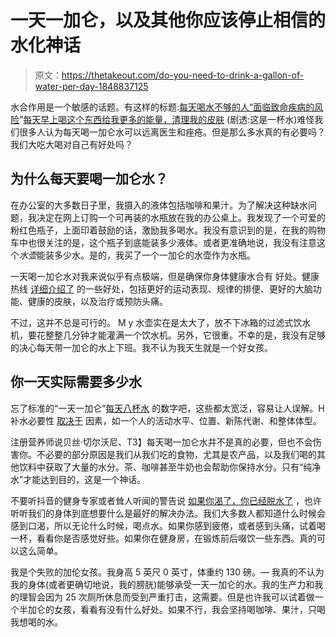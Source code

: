 # 一天一加仑，以及其他你应该停止相信的水化神话

> 原文：<https://thetakeout.com/do-you-need-to-drink-a-gallon-of-water-per-day-1848837125>

水合作用是一个敏感的话题。有这样的标题:[每天喝水不够的人“面临致命疾病的风险](https://nypost.com/2022/04/08/people-who-dont-drink-enough-water-each-day-at-risk-of-killer-disease/)”[每天早上喝这个东西给我更多的能量，清理我的皮肤](https://www.eatthis.com/morning-cup-of-water-for-energy/) (剧透:这是一杯水)难怪我们很多人认为每天喝一加仑水可以远离医生和痤疮。但是那么多水真的有必要吗？我们大吃大喝对自己有好处吗？



## 为什么每天要喝一加仑水？

在办公室的大多数日子里，我摄入的液体包括咖啡和果汁。为了解决这种缺水问题，我决定在网上订购一个可再装的水瓶放在我的办公桌上。我发现了一个可爱的粉红色瓶子，上面印着鼓励的话，激励我多喝水。我没有意识到的是，在我的购物车中也很关注的是，这个瓶子到底能装多少液体。或者更准确地说，我没有注意这个*水壶*能装多少水。是的，我买了一个一加仑的水壶作为水瓶。

一天喝一加仑水对我来说似乎有点极端，但是确保你身体健康水合有 好处。健康热线 [详细介绍了](https://www.healthline.com/nutrition/gallon-of-water-a-day#hydration-benefits) 的一些好处，包括更好的运动表现、规律的排便、更好的大脑功能、健康的皮肤，以及治疗或预防头痛。

不过，这并不总是可行的。 M y 水壶实在是太大了，放不下冰箱的过滤式饮水机，要花整整几分钟才能灌满一个饮水机。另外，它很重。不幸的是，我没有足够的决心每天带一加仑的水上下班。我不认为我天生就是一个好女孩。

## 你一天实际需要多少水

忘了标准的“一天一加仑”[每天八杯水](https://www.nytimes.com/2015/08/25/upshot/no-you-do-not-have-to-drink-8-glasses-of-water-a-day.html) 的数字吧，这些都太宽泛，容易让人误解。H 补水必要性 [取决于](https://www.mayoclinic.org/healthy-lifestyle/nutrition-and-healthy-eating/in-depth/water/art-20044256) 因素，如一个人的活动水平、位置、新陈代谢、和整体体型。

注册营养师说贝丝·切尔沃尼、T3】每天喝一加仑水并不是真的必要，但也不会伤害你。不必要的部分原因是我们从我们吃的食物，尤其是农产品，以及我们喝的其他饮料中获取了大量的水分。茶、咖啡甚至牛奶也会帮助你保持水分。只有“纯净水”才能达到目的，这是一个神话。

不要听抖音的健身专家或者耸人听闻的警告说 [如果你渴了，你已经脱水了](https://healthcare.utah.edu/the-scope/shows.php?shows=0_rry1htrr) ，也许听听我们的身体到底想要什么是最好的解决办法。我们大多数人都知道什么时候会感到口渴，所以无论什么时候，喝点水。如果你感到疲倦，或者感到头痛，试着喝一杯，看看你是否感觉好些。如果你在健身房，在锻炼前后啜饮一些东西。真的可以这么简单。

我是个失败的加伦女孩。我身高 5 英尺 0 英寸，体重约 130 磅。— 我真的不认为我的身体(或者更确切地说，我的膀胱)能够承受一天一加仑的水。我的生产力和我的理智会因为 25 次厕所休息而受到严重打击，这需要。但是也许我可以试着做一个半加仑的女孩，看看有没有什么好处。如果不行，我会坚持喝咖啡、果汁，只喝我想喝的水。